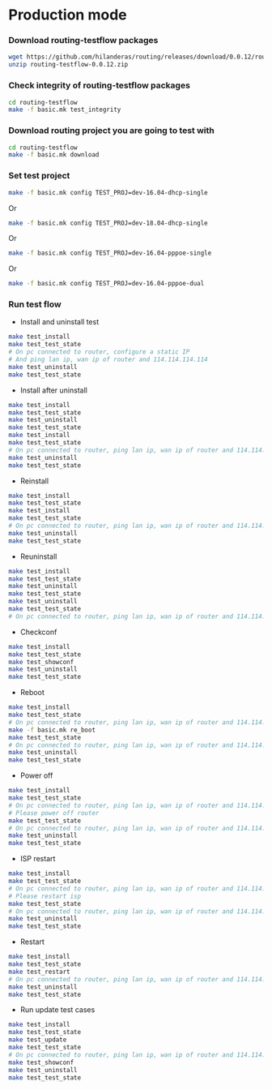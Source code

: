 # Production mode

### Download routing-testflow packages
```bash
wget https://github.com/hilanderas/routing/releases/download/0.0.12/routing-testflow-0.0.12.zip
unzip routing-testflow-0.0.12.zip
```
### Check integrity of routing-testflow packages
```bash
cd routing-testflow
make -f basic.mk test_integrity
```

### Download routing project you are going to test with
```bash
cd routing-testflow
make -f basic.mk download
```

### Set test project
```bash
make -f basic.mk config TEST_PROJ=dev-16.04-dhcp-single 
```
Or 
```bash
make -f basic.mk config TEST_PROJ=dev-18.04-dhcp-single
```
Or 
```bash
make -f basic.mk config TEST_PROJ=dev-16.04-pppoe-single
```
Or
```bash
make -f basic.mk config TEST_PROJ=dev-16.04-pppoe-dual
```

### Run test flow
* Install and uninstall test
```bash
make test_install
make test_test_state
# On pc connected to router, configure a static IP 
# And ping lan ip, wan ip of router and 114.114.114.114
make test_uninstall
make test_test_state
```

* Install after uninstall
```bash
make test_install
make test_test_state
make test_uninstall
make test_test_state
make test_install
make test_test_state
# On pc connected to router, ping lan ip, wan ip of router and 114.114.114.114
make test_uninstall
make test_test_state
```

* Reinstall
```bash
make test_install
make test_test_state
make test_install
make test_test_state
# On pc connected to router, ping lan ip, wan ip of router and 114.114.114.114
make test_uninstall
make test_test_state
```

* Reuninstall
```bash
make test_install
make test_test_state
make test_uninstall
make test_test_state
make test_uninstall
make test_test_state
# On pc connected to router, ping lan ip, wan ip of router and 114.114.114.114
```

* Checkconf
```bash
make test_install
make test_test_state
make test_showconf
make test_uninstall
make test_test_state
```

* Reboot
```bash
make test_install
make test_test_state
# On pc connected to router, ping lan ip, wan ip of router and 114.114.114.114
make -f basic.mk re_boot
make test_test_state
# On pc connected to router, ping lan ip, wan ip of router and 114.114.114.114
make test_uninstall
make test_test_state
```
* Power off
```bash
make test_install
make test_test_state
# On pc connected to router, ping lan ip, wan ip of router and 114.114.114.114
# Please power off router
make test_test_state
# On pc connected to router, ping lan ip, wan ip of router and 114.114.114.114
make test_uninstall
make test_test_state
```

* ISP restart
```bash
make test_install
make test_test_state
# On pc connected to router, ping lan ip, wan ip of router and 114.114.114.114
# Please restart isp
make test_test_state
# On pc connected to router, ping lan ip, wan ip of router and 114.114.114.114
make test_uninstall
make test_test_state
```


* Restart 
```bash
make test_install
make test_test_state
make test_restart
# On pc connected to router, ping lan ip, wan ip of router and 114.114.114.114
make test_uninstall
make test_test_state
```


* Run update test cases
```bash
make test_install
make test_test_state
make test_update
make test_test_state
# On pc connected to router, ping lan ip, wan ip of router and 114.114.114.114
make test_showconf
make test_uninstall
make test_test_state
```


